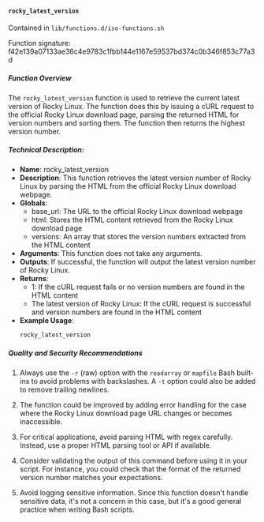 #### `rocky_latest_version`

Contained in `lib/functions.d/iso-functions.sh`

Function signature: f42e139a07133ae36c4e9783c1fbb144e1167e59537bd374c0b346f853c77a3d

##### Function Overview

The `rocky_latest_version` function is used to retrieve the current latest version of Rocky Linux. The function does this by issuing a cURL request to the official Rocky Linux download page, parsing the returned HTML for version numbers and sorting them. The function then returns the highest version number.

##### Technical Description:

- **Name**: rocky_latest_version
- **Description**: This function retrieves the latest version number of Rocky Linux by parsing the HTML from the official Rocky Linux download webpage.
- **Globals**: 
    - base_url: The URL to the official Rocky Linux download webpage
    - html: Stores the HTML content retrieved from the Rocky Linux download page 
    - versions: An array that stores the version numbers extracted from the HTML content
- **Arguments**: This function does not take any arguments.
- **Outputs**: If successful, the function will output the latest version number of Rocky Linux.
- **Returns**: 
    - 1: If the cURL request fails or no version numbers are found in the HTML content
    - The latest version of Rocky Linux: If the cURL request is successful and version numbers are found in the HTML content
- **Example Usage**:
    ```bash
    rocky_latest_version
    ```

##### Quality and Security Recommendations

1. Always use the `-r` (raw) option with the `readarray` or `mapfile` Bash built-ins to avoid problems with backslashes. A `-t` option could also be added to remove trailing newlines.

2. The function could be improved by adding error handling for the case where the Rocky Linux download page URL changes or becomes inaccessible.

3. For critical applications, avoid parsing HTML with regex carefully. Instead, use a proper HTML parsing tool or API if available.

4. Consider validating the output of this command before using it in your script. For instance, you could check that the format of the returned version number matches your expectations.

5. Avoid logging sensitive information. Since this function doesn't handle sensitive data, it's not a concern in this case, but it's a good general practice when writing Bash scripts.

